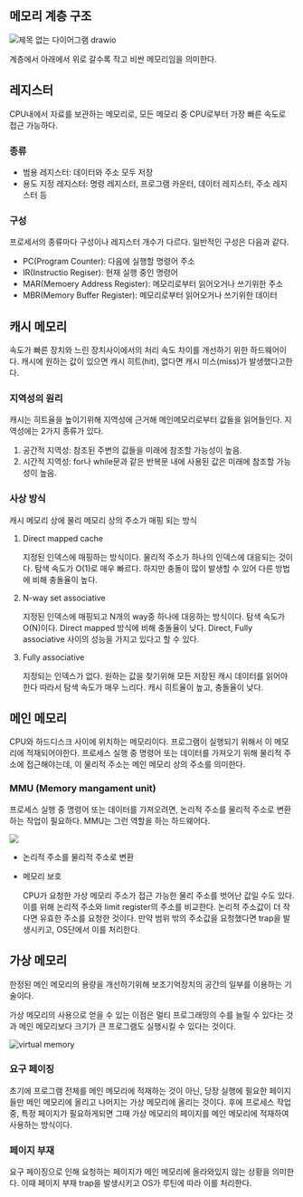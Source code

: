 ## 메모리 계층 구조

![제목 없는 다이어그램 drawio](https://user-images.githubusercontent.com/55647436/223096988-48960b3e-93f2-4e5e-a7d3-1be24a335c22.png)

계층에서 아래에서 위로 갈수록 작고 비싼 메모리임을 의미한다.

## 레지스터

CPU내에서 자료를 보관하는 메모리로, 모든 메모리 중 CPU로부터 가장 빠른 속도로 접근 가능하다.

### 종류

- 범용 레지스터: 데이터와 주소 모두 저장
- 용도 지정 레지스터: 명령 레지스터, 프로그램 카운터, 데이터 레지스터, 주소 레지스터 등

### 구성

프로세서의 종류마다 구성이나 레지스터 개수가 다르다. 일반적인 구성은 다음과 같다.

- PC(Program Counter): 다음에 실행할 명령어 주소
- IR(Instructio Regiser): 현재 실행 중인 명령어
- MAR(Memoery Address Register): 메모리로부터 읽어오거나 쓰기위한 주소
- MBR(Memory Buffer Register): 메모리로부터 읽어오거나 쓰기위한 데이터

## 캐시 메모리

속도가 빠른 장치와 느린 장치사이에서의 처리 속도 차이를 개선하기 위한 하드웨어이다.
캐시에 원하는 값이 있으면 캐시 히트(hit), 없다면 캐시 미스(miss)가 발생했다고한다.

### 지역성의 원리

캐시는 히트율을 높이기위해 지역성에 근거해 메인메모리로부터 값들을 읽어들인다. 지역성에는 2가지 종류가 있다.

1. 공간적 지역성: 참조된 주변의 값들을 미래에 참조할 가능성이 높음.
2. 시간적 지역성: for나 while문과 같은 반복문 내에 사용된 값은 미래에 참조할 가능성이 높음.

### 사상 방식

캐시 메모리 상에 물리 메모리 상의 주소가 매핑 되는 방식

1. Direct mapped cache

   지정된 인덱스에 매핑하는 방식이다. 물리적 주소가 하나의 인덱스에 대응되는 것이다.
   탐색 속도가 O(1)로 매우 빠르다. 하지만 충돌이 많이 발생할 수 있어 다른 방법에 비해 충돌율이 높다.

2. N-way set associative

   지정된 인덱스에 매핑되고 N개의 way중 하나에 대응하는 방식이다. 탐색 속도가 O(N)이다. Direct mapped 방식에 비해 충돌율이 낮다. Direct, Fully associative 사이의 성능을 가지고 있다고 할 수 있다.

3. Fully associative

   지정되는 인덱스가 없다. 원하는 값을 찾기위해 모든 저장된 캐시 데이터를 읽어야한다 따라서 탐색 속도가 매우 느리다. 캐시 히트율이 높고, 충돌율이 낮다.

## 메인 메모리

CPU와 하드디스크 사이에 위치하는 메모리이다.
프로그램이 실행되기 위해서 이 메모리에 적재되어야한다.
프로세스 실행 중 명령어 또는 데이터를 가져오기 위해 물리적 주소에 접근해야는데, 이 물리적 주소는
메인 메모리 상의 주소를 의미한다.

### MMU (Memory mangament unit)

프로세스 실행 중 명령어 또는 데이터를 가져오려면, 논리적 주소를 물리적 주소로 변환하는 작업이 필요하다.
MMU는 그런 역할을 하는 하드웨어다.

![](https://o.quizlet.com/ZRmexX4AXeX6ZoxLIjW1fw.jpg)

- 논리적 주소를 물리적 주소로 변환

- 메모리 보호

  CPU가 요청한 가상 메모리 주소가 접근 가능한 물리 주소를 벗어난 값일 수도 있다.
  이를 위해 논리적 주소와 limit register의 주소를 비교한다. 논리적 주소값이 더 작다면 유효한 주소를 요청한 것이다.
  만약 범위 밖의 주소값을 요청했다면 trap을 발생시키고, OS단에서 이를 처리한다.

## 가상 메모리

한정된 메인 메모리의 용량을 개선하기위해 보조기억장치의 공간의 일부를 이용하는 기술이다.

가상 메모리의 사용으로 얻을 수 있는 이점은 멀티 프로그래밍의 수를 늘릴 수 있다는 것과 메인 메모리보다 크기가 큰 프로그램도 실행시킬 수 있다는 것이다.

![virtual memory](https://user-images.githubusercontent.com/55647436/223123134-1e36c1c9-720d-4e8d-8879-17d6ec3875a3.png)

### 요구 페이징

초기에 프로그램 전체를 메인 메모리에 적재하는 것이 아닌, 당장 실행에 필요한 페이지들만 메인 메모리에 올리고 나머지는 가상 메모리에 올리는 것이다. 후에 프로세스 작업 중, 특정 페이지가 필요하게되면 그때 가상 메모리의 페이지를 메인 메모리에 적재하여 사용하는 방식이다.

### 페이지 부재

요구 페이징으로 인해 요청하는 페이지가 메인 메모리에 올라와있지 않는 상황을 의미한다.
이때 페이지 부재 trap을 발생시키고 OS가 루틴에 따라 이를 처리한다.
